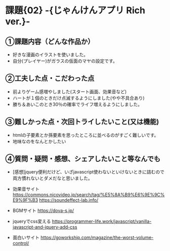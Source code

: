 # 課題{02} -{じゃんけんアプリ Rich ver.}- 

## ①課題内容（どんな作品か）
- 好きな漫画のイラストを使いました。
- 自分(プレイヤー)がガラスの仮面のマヤの設定です。

## ②工夫した点・こだわった点
- 前よりゲーム感増やしました(スタート画面、効果音など)
- ハートが１個のときだけ点滅するようにしました(やや不具合あり)
- 勝ち＆あいこのとき30％の確率でライフ増えるようにしました。

## ③難しかった点・次回トライしたいこと(又は機能)
- htmlの子要素とか孫要素を思ったところに並べるのがすごく難しいです。
- 地味なのをなんとかしたい

## ④質問・疑問・感想、シェアしたいこと等なんでも
- [感想]jquery便利だけど、いざjavascript使わないといけないときに詰むので両方慣れないとダメだなと思いました。

- 効果音サイト
 https://commons.nicovideo.jp/search/tag/%E5%8A%B9%E6%9E%9C%E9%9F%B3
https://soundeffect-lab.info/
- BGMサイト
https://dova-s.jp/
- jqueryでcss変える
https://programmer-life.work/javascript/vanilla-javascript-and-jquery-add-css
- 面白いサイト
https://goworkship.com/magazine/the-worst-volume-control/
